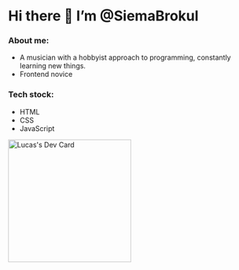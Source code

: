 # Hi there 👋 I’m @SiemaBrokul

### About me:
- A musician with a hobbyist approach to programming, constantly learning new things. 
- Frontend novice

### Tech stock:
- HTML 
- CSS 
- JavaScript 




<a href="https://app.daily.dev/siemabrokul"><img src="https://api.daily.dev/devcards/6d0414375f044b069ccac47f771ad619.png?r=01e" width="250" alt="Lucas's Dev Card"/></a>
